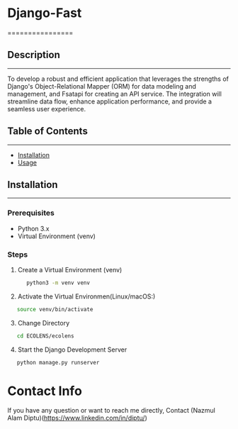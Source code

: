 # Django-Fast
================

## Description
------------
To develop a robust and efficient application that leverages the strengths of Django's Object-Relational Mapper (ORM) for data modeling and management, and Fsatapi for creating an API service. The integration will streamline data flow, enhance application performance, and provide a seamless user experience.


## Table of Contents
-----------------

* [Installation](#installation)
* [Usage](#usage)
  

## Installation
------------

### Prerequisites

* Python 3.x
* Virtual Environment (venv)

### Steps

1. Create a Virtual Environment (venv)
```bash
      python3 -m venv venv
```

2. Activate the Virtual Environmen(Linux/macOS:)
```bash
   source venv/bin/activate
```
3. Change Directory
```bash
   cd ECOLENS/ecolens
```

4. Start the Django Development Server
```bash
   python manage.py runserver
```

# Contact Info
If you have any question or want to reach me directly, Contact (Nazmul Alam Diptu)(https://www.linkedin.com/in/diptu/)